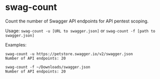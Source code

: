 # swag-count
Count the number of Swagger API endpoints for API pentest scoping.

Usage: `swag-count -u [URL to swagger.json]` or `swag-count -f [path to swagger.json]`

Examples:

```
swag-count -u https://petstore.swagger.io/v2/swagger.json
Number of API endpoints: 20
```

```
swag-count -f ~/Downloads/swagger.json                   
Number of API endpoints: 20
```
